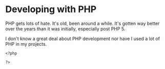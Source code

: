 # Developing with PHP

PHP gets lots of hate.  It's old, been around a while.  It's gotten way better over the years than it was initially, especially post PHP 5.

I don't know a great deal about PHP development nor have I used a lot of PHP in my projects.

    <?php

    ?>
